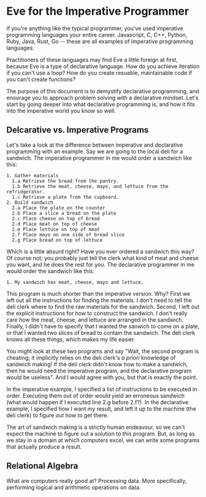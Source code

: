 # Eve for the Imperative Programmer

If you're anything like the typical programmer, you've used imperative programming languages your entire career. Javascript, C, C++, Python, Ruby, Java, Rust, Go -- these are all examples of imperative programming languages.

Practitioners of these languages may find Eve a little foreign at first, because Eve is a type of declarative language. How do you achieve iteration if you can't use a loop? How do you create resuable, maintainable code if you can't create functions?

The purpose of this document is to demystify declarative programming, and enourage you to approach problem solving with a declarative mindset. Let's start by going deeper into what declarative programming is, and how it fits into the imperative world you know so well. 

## Delcarative vs. Imperative Programs

Let's take a look at the difference between imperative and declarative programming with an example. Say we are going to the local deli for a sandwich. The imperative programmer in me would order a sandwich like this:

```
1. Gather materials
  1.a Retrieve the bread from the pantry.
  1.b Retrieve the meat, cheese, mayo, and lettuce from the refridgerator.
  1.c Retrieve a plate from the cupboard.
2. Build sandwich
  2.a Place the plate on the counter
  2.b Place a slice a bread on the plate
  2.c Place cheese on top of bread
  2.d Place meat on top of cheese
  2.e Place lettuce on top of meat
  2.f Place mayo on one side of bread slice
  2.g Place bread on top of lettuce
```
Which is a little absurd right? Have you ever ordered a sandwich this way? Of course not; you probably just tell the clerk what kind of meat and cheese you want, and he does the rest for you. The declarative programmer in me would order the sandwich like this:

```
1. My sandwich has meat, cheese, mayo and lettuce.
```

This program is much shorter than the imperative version. Why? First we left out all the instructions for finding the materials. I don't need to tell the deli clerk where to find the raw materials for the sandwich. Second, I left out the explicit instructions for how to construct the sandwich. I don't really care how the meat, cheese, and lettuce are arranged in the sandwich. Finally, I didn't have to specify that I wanted the sanwich to come on a plate, or that I wanted two slices of bread to contain the sandwich. The deli clerk knows all these things, which makes my life easier.

You might look at these two programs and say "Wait, the second program is cheating; it implicitly relies on the deli clerk's *a priori* knowledge of sandwich making! If the deli clerk didn't know how to make a sandwich, then he would need the imperative program, and the declarative program would be useless". And I would agree with you, but that is exactly the point. 

In the imperative example, I specified a list of instructions to be executed in order. Executing them out of order would yield an erroneous sandwich (what would happen if I executed line 2.g before 2.f?). In the declarative example, I specified how I want my result, and left it up to the machine (the deli clerk) to figure out how to get there.

The art of sandwich making is a strictly human endeavour, so we can't expect the machine to figure out a solution to this program. But, as long as we stay in a domain at which computers excel, we can write some programs that actually produce a result.

## Relational Algebra

What are computers really good at? Processing data. More specifically, performing logical and arithmetic operations on data.